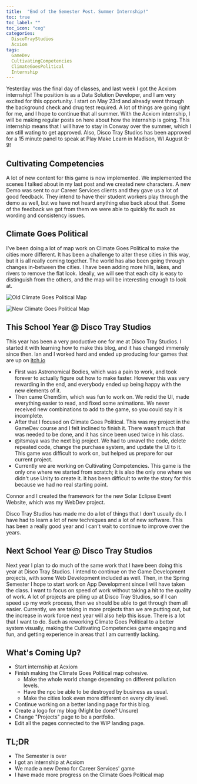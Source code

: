 ```yaml
---
title:  "End of the Semester Post. Summer Internship!"
toc: true
toc_label: ""
toc_icon: "cog"
categories:
  DiscoTrayStudios
  Acxiom
tags:
  GameDev
  CultivatingCompetencies
  ClimateGoesPolitical
  Internship
---
```


Yesterday was the final day of classes, and last week I got the Acxiom internship!
The position is as a Data Solution Developer, and I am very excited for this opportunity.
I start on May 23rd and already went through the background check and drug test required.
A lot of things are going right for me, and I hope to continue that all summer.
With the Acxiom internship, I will be making regular posts on here about how the internship is going.
This internship means that I will have to stay in Conway over the summer,
which I am still wating to get approved.
Also, Disco Tray Studios has been approved for a 15 minute panel to speak at Play Make Learn in Madison, WI August 8-9!

## Cultivating Competencies

A lot of new content for this game is now implemented.
We implemented the scenes I talked about in my last post and we created new characters.
A new Demo was sent to our Career Services clients and they gave us a lot of good feedback.
They intend to have their student workers play through the demo as well,
but we have not heard anything else back about that.
Some of the feedback we got from them we were able to quickly fix
such as wording and consistency issues.

## Climate Goes Political

I've been doing a lot of map work on Climate Goes Political to make the cities more different.
It has been a challenge to alter these cities in this way, but it is all really coming together.
The world has also been going through changes in-between the cities.
I have been adding more hills, lakes, and rivers to remove the flat look.
Ideally, we will see that each city is easy to distinguish from the others,
and the map will be interesting enough to look at.

![Old Climate Goes Political Map](/blog/assets/img/dts/gamedev/cgp_world0.png)

![New Climate Goes Political Map](/blog/assets/img/dts/gamedev/cgp_world3.png)

## This School Year @ Disco Tray Studios

This year has been a very productive one for me at Disco Tray Studios.
I started it with learning how to make this blog, and it has changed immensly since then.
Ian and I worked hard and ended up producing four games that are up on [itch.io](https://discotraystudios.itch.io/)

- First was Astronomical Bodies, which was a pain to work, and took forever to actually figure out how to make faster.
However this was very rewarding in the end, and everybody ended up being happy with the new elements of it.
- Then came ChemSim, which was fun to work on. We redid the UI, made everything easier to read, and fixed some animations.
We never received new combinations to add to the game, so you could say it is incomplete.
- After that I focused on Climate Goes Political. This was my project in the GameDev course and I felt inclined to finish it.
There wasn't much that was needed to be done, and it has since been used twice in his class.
- @itsmaya was the next big project. We had to unravel the code, delete repeated code, change the purchase system,
and update the UI to it. This game was difficult to work on, but helped us prepare for our current project.
- Currently we are working on Cultivating Competencies. This game is the only one where we started from scratch;
it is also the only one where we didn't use Unity to create it. It has been difficult to write the story for this
because we had no real starting point.

Connor and I created the framework for the new Solar Eclipse Event Website, which was my WebDev project.

Disco Tray Studios has made me do a lot of things that I don't usually do. I have had to learn a lot of new techniques
and a lot of new software. This has been a really good year and I can't wait to continue to improve over the years.

## Next School Year @ Disco Tray Studios

Next year I plan to do much of the same work that I have been doing this year at Disco Tray Studios.
I intend to continue on the Game Development projects, with some Web Development included as well.
Then, in the Spring Semester I hope to start work on App Development since I will have taken the class.
I want to focus on speed of work without taking a hit to the quality of work.
A lot of projects are piling up at Disco Tray Studios, so if I can speed up my work process,
then we should be able to get through them all easier.
Currently, we are taking in more projects than we are putting out,
but the increase in work force next year will also help this issue.
There is a lot that I want to do. Such as reworking Climate Goes Political to a better system visually,
making the Cultivating Competencies game engaging and fun,
and getting experience in areas that I am currently lacking.

## What's Coming Up?

- Start internship at Acxiom
- Finish making the Climate Goes Political map cohesive.
  - Make the whole world change depending on different pollution levels.
  - Have the npc be able to be destroyed by business as usual.
  - Make the cities look even more different on every city level.
- Continue working on a better landing page for this blog.
- Create a logo for my blog (Might be done? Unsure)
- Change "Projects" page to be a portfolio.
- Edit all the pages connected to the WIP landing page.

## TL;DR

- The Semester is over
- I got an internship at Acxiom
- We made a new Demo for Career Services' game
- I have made more progress on the Climate Goes Political map
